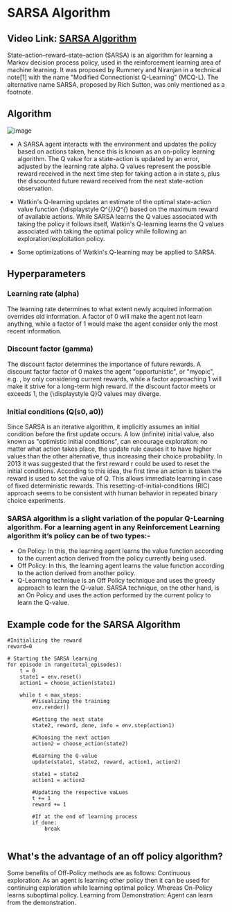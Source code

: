 # SARSA Algorithm

## Video Link: [SARSA Algorithm]()

State–action–reward–state–action (SARSA) is an algorithm for learning a Markov decision process policy, used in the reinforcement learning area of machine learning. It was proposed by Rummery and Niranjan in a technical note[1] with the name "Modified Connectionist Q-Learning" (MCQ-L). The alternative name SARSA, proposed by Rich Sutton, was only mentioned as a footnote.

## Algorithm

![image](https://user-images.githubusercontent.com/63282184/143666413-9179b9fd-5e3e-4f9a-a909-8c431bfe7fe8.png)


- A SARSA agent interacts with the environment and updates the policy based on actions taken, hence this is known as an on-policy learning algorithm. The Q value for a state-action is updated by an error, adjusted by the learning rate alpha. Q values represent the possible reward received in the next time step for taking action a in state s, plus the discounted future reward received from the next state-action observation.

- Watkin's Q-learning updates an estimate of the optimal state-action value function {\displaystyle Q^{*}}Q^{*} based on the maximum reward of available actions. While SARSA learns the Q values associated with taking the policy it follows itself, Watkin's Q-learning learns the Q values associated with taking the optimal policy while following an exploration/exploitation policy.

- Some optimizations of Watkin's Q-learning may be applied to SARSA.

## Hyperparameters

### Learning rate (alpha)

The learning rate determines to what extent newly acquired information overrides old information. A factor of 0 will make the agent not learn anything, while a factor of 1 would make the agent consider only the most recent information.

### Discount factor (gamma)

The discount factor determines the importance of future rewards. A discount factor factor of 0 makes the agent "opportunistic", or "myopic", e.g. , by only considering current rewards, while a factor approaching 1 will make it strive for a long-term high reward. If the discount factor meets or exceeds 1, the {\displaystyle Q}Q values may diverge.




### Initial conditions (Q(s0, a0))

Since SARSA is an iterative algorithm, it implicitly assumes an initial condition before the first update occurs. A low (infinite) initial value, also known as "optimistic initial conditions", can encourage exploration: no matter what action takes place, the update rule causes it to have higher values than the other alternative, thus increasing their choice probability. In 2013 it was suggested that the first reward r could be used to reset the initial conditions. According to this idea, the first time an action is taken the reward is used to set the value of Q. This allows immediate learning in case of fixed deterministic rewards. This resetting-of-initial-conditions (RIC) approach seems to be consistent with human behavior in repeated binary choice experiments.

### SARSA algorithm is a slight variation of the popular Q-Learning algorithm. For a learning agent in any Reinforcement Learning algorithm it’s policy can be of two types:- 
 

- On Policy: In this, the learning agent learns the value function according to the current action derived from the policy currently being used.
- Off Policy: In this, the learning agent learns the value function according to the action derived from another policy.
- Q-Learning technique is an Off Policy technique and uses the greedy approach to learn the Q-value. SARSA technique, on the other hand, is an On Policy and uses the action performed by the current policy to learn the Q-value.


## Example code for the SARSA Algorithm

```
#Initializing the reward
reward=0

# Starting the SARSA learning
for episode in range(total_episodes):
	t = 0
	state1 = env.reset()
	action1 = choose_action(state1)

	while t < max_steps:
		#Visualizing the training
		env.render()
		
		#Getting the next state
		state2, reward, done, info = env.step(action1)

		#Choosing the next action
		action2 = choose_action(state2)
		
		#Learning the Q-value
		update(state1, state2, reward, action1, action2)

		state1 = state2
		action1 = action2
		
		#Updating the respective vaLues
		t += 1
		reward += 1
		
		#If at the end of learning process
		if done:
			break


```

## What's the advantage of an off policy algorithm?
Some benefits of Off-Policy methods are as follows: Continuous exploration: As an agent is learning other policy then it can be used for continuing exploration while learning optimal policy. Whereas On-Policy learns suboptimal policy. Learning from Demonstration: Agent can learn from the demonstration.
